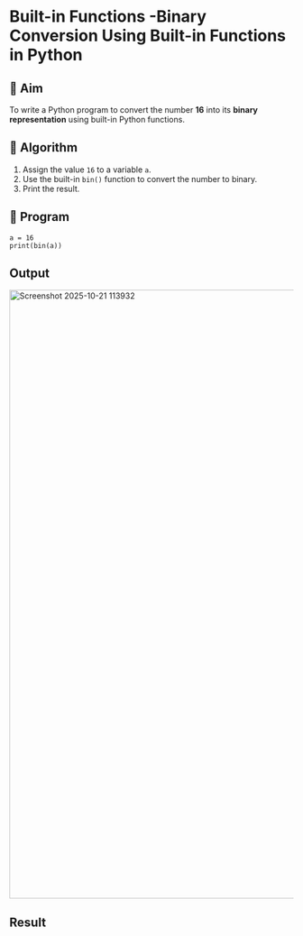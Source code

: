 # Built-in Functions -Binary Conversion Using Built-in Functions in Python

## 🎯 Aim
To write a Python program to convert the number **16** into its **binary representation** using built-in Python functions.

## 🧠 Algorithm
1. Assign the value `16` to a variable `a`.
2. Use the built-in `bin()` function to convert the number to binary.
3. Print the result.

## 🧾 Program
```
a = 16
print(bin(a))
```

## Output
<img width="1920" height="1080" alt="Screenshot 2025-10-21 113932" src="https://github.com/user-attachments/assets/ab2a54f5-572d-4c7b-a160-cd019bc8ca36" />

## Result

